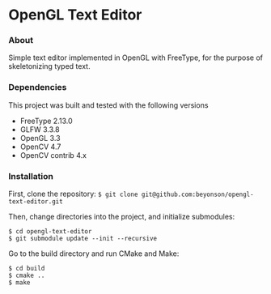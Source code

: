 # OpenGL Text Editor

### About

Simple text editor implemented in OpenGL with FreeType, for the purpose of skeletonizing typed text.

### Dependencies

This project was built and tested with the following versions

* FreeType 2.13.0
* GLFW 3.3.8
* OpenGL 3.3
* OpenCV 4.7
* OpenCV contrib 4.x

### Installation

First, clone the repository:
`$ git clone git@github.com:beyonson/opengl-text-editor.git`

Then, change directories into the project, and initialize submodules:
```
$ cd opengl-text-editor
$ git submodule update --init --recursive
```

Go to the build directory and run CMake and Make:
```
$ cd build
$ cmake ..
$ make
```
